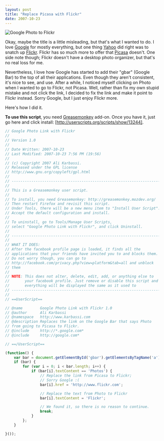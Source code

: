 ```yaml
---
layout: post
title: "Replace Picasa with Flickr"
date: 2007-10-23
---
```


![Google Photo to Flickr]

Okay, maybe the title is a little misleading, but that's what I wanted to do. I love [Google] for mostly everything, but one thing [Yahoo] did right was to snatch up [Flickr]. Flickr has so much more to offer that [Picasa] doesn't. One side note though; Flickr doesn't have a desktop photo organizer, but that's no real loss for me.

Nevertheless, I love how Google has started to add their "gbar" (Google Bar) to the top of all their applications. Even though they aren't consistent, it's nice to see, and use. After a while, I noticed myself clicking on Photo when I wanted to go to Flickr, not Picasa. Well, rather than fix my own stupid mistake and not click the link, I decided to fix the link and make it point to Flickr instead. Sorry Google, but I just enjoy Flickr more.

Here's how I did it.

**To use this script**, you need [Greasemonkey] add-on. Once you have it, just go here and click install: [http://userscripts.org/scripts/show/13244].

```javascript
// Google Photo Link with Flickr
//
// Version 1.0
//
// Date Written: 2007-10-23
// Last Modified: 2007-10-23 7:56 PM (19:56)
//
// (c) Copyright 2007 Ali Karbassi.
// Released under the GPL license
// http://www.gnu.org/copyleft/gpl.html
//
// --------------------------------------------------------------------
//
// This is a Greasemonkey user script.
//
// To install, you need Greasemonkey: http://greasemonkey.mozdev.org/
// Then restart Firefox and revisit this script.
// Under Tools, there will be a new menu item to "Install User Script".
// Accept the default configuration and install.
//
// To uninstall, go to Tools/Manage User Scripts,
// select "Google Photo Link with Flickr", and click Uninstall.
//
// --------------------------------------------------------------------
//
// WHAT IT DOES:
// After the facebook profile page is loaded, it finds all the
// applications that your friends have invited you to and blocks them.
// Do not worry though, you can go to
// http://facebook.com/privacy.php?view=platform&tab=all and unblock
// them
//
// NOTE: This does not alter, delete, edit, add, or anything else to
//       your facebook profile. Just remove or disable this script and
//       everything will be displayed the same as it used to
// --------------------------------------------------------------------
//
// ==UserScript==

// @name        Google Photo Link with Flickr 1.0
// @author      Ali Karbassi
// @namespace   http://www.karbassi.com
// @description Replaces the link on the Google Bar that says Photo
// from going to Picasa to Flickr.
// @include     http://*.google.com*
// @include     http://google.com*

// ==/UserScript==

(function() {
    var bar = document.getElementById('gbar').getElementsByTagName('a');
    if (bar) {
        for (var i = 0; i < bar.length; i++) {
            if (bar[i].textContent == 'Photos') {
                // Replace the link from Picasa to Flickr;
                // Sorry Google :(
                bar[i].href = 'http://www.flickr.com';

                // Replace the text from Photo to Flickr
                bar[i].textContent = 'Flickr';

                // We found it, so there is no reason to continue.
                break;
            }
        };
    }

}());
```

[Google Photo to Flickr]: http://tech.karbassi.com/images/posts/2007-10-23/gbar.png
[Google]: http://www.google.com
[Yahoo]: http://www.yahoo.com
[Flickr]: http://www.flickr.com
[Picasa]: http://picasaweb.google.com/
[Greasemonkey]: https://addons.mozilla.org/en-US/firefox/addon/748
[http://userscripts.org/scripts/show/13244]: http://userscripts.org/scripts/show/13244
